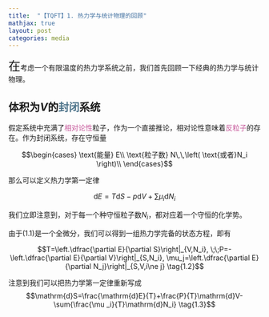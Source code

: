 ```yaml
---
title:  "【TQFT】1. 热力学与统计物理的回顾"
mathjax: true
layout: post
categories: media
---
```


<font size="5">在</font>考虑一个有限温度的热力学系统之前，我们首先回顾一下经典的热力学与统计物理。

## 体积为$V$的<font color=#4F758B>封闭</font>系统
假定系统中充满了<font color=#C6579A>相对论性</font>粒子，作为一个直接推论，相对论性意味着<font color=#C6579A>反粒子</font>的存在。作为封闭系统，存在守恒量

$$\begin{cases}
	\text{能量} E\\
	\text{粒子数} N\,\,\left( \text{或者}N_i \right)\\
\end{cases}$$

那么可以定义热力学第一定律


$$  \mathrm{d}E=T\mathrm{d}S-p\mathrm{d}V+\sum{\mu _i\mathrm{d}N_i} \tag{1.1}$$

我们立即注意到，对于每一个种守恒粒子数$N_i$，都对应着一个守恒的化学势。

由于(1.1)是一个全微分，我们可以得到一组热力学完备的状态方程，即有

$$T=\left.\dfrac{\partial E}{\partial S}\right|_{V,N_i}, \;\;P=-\left.\dfrac{\partial E}{\partial V}\right|_{S,N_i}, \mu_j=\left.\dfrac{\partial E}{\partial N_j}\right|_{S,V,i\ne j} \tag{1.2}$$

注意到我们可以把热力学第一定律重新写成
$$\mathrm{d}S=\frac{\mathrm{d}E}{T}+\frac{P}{T}\mathrm{d}V-\sum{\frac{\mu _i}{T}\mathrm{d}N_i} \tag{1.3}$$
